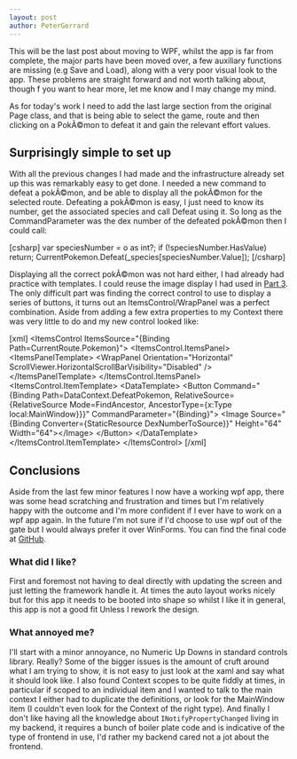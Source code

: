 ```yaml
---
layout: post
author: PeterGerrard
---
```

<p>This will be the last post about moving to WPF, whilst the app is far from complete, the major parts have been moved over, a few auxiliary functions are missing (e.g Save and Load), along with a very poor visual look to the app. These problems are straight forward and not worth talking about, though f you want to hear more, let me know and I may change my mind.</p>

<p>As for today's work I need to add the last large section from the original Page class, and that is being able to select the game, route and then clicking on a PokÃ©mon to defeat it and gain the relevant effort values.</p>

<h2>Surprisingly simple to set up</h2>

<p>With all the previous changes I had made and the infrastructure already set up this was remarkably easy to get done. I needed a new command to defeat a pokÃ©mon, and be able to display all the pokÃ©mon for the selected route. Defeating a pokÃ©mon is easy, I just need to know its number, get the associated species and call Defeat using it. So long as the CommandParameter was the dex number of the defeated pokÃ©mon then I could call:</p>

[csharp]
var speciesNumber = o as int?;
if (!speciesNumber.HasValue) return;
CurrentPokemon.Defeat(_species[speciesNumber.Value]);
[/csharp]

<p>Displaying all the correct pokÃ©mon was not hard either, I had already had practice with templates. I could reuse the image display I had used in <a href="http://www.peterlgerrard.co.uk/index.php/2016/01/11/winforms-to-wpf-part-3/" target="_blank">Part 3</a>. The only difficult part was finding the correct control to use to display a series of buttons, it turns out an ItemsControl/WrapPanel was a perfect combination. Aside from adding a few extra properties to my Context there was very little to do and my new control looked like:</p>

[xml]
&lt;ItemsControl ItemsSource=&quot;{Binding Path=CurrentRoute.Pokemon}&quot;&gt;
    &lt;ItemsControl.ItemsPanel&gt;
        &lt;ItemsPanelTemplate&gt;
            &lt;WrapPanel Orientation=&quot;Horizontal&quot; ScrollViewer.HorizontalScrollBarVisibility=&quot;Disabled&quot; /&gt;
        &lt;/ItemsPanelTemplate&gt;
    &lt;/ItemsControl.ItemsPanel&gt;
    &lt;ItemsControl.ItemTemplate&gt;
        &lt;DataTemplate&gt;
            &lt;Button Command=&quot;{Binding Path=DataContext.DefeatPokemon, RelativeSource={RelativeSource Mode=FindAncestor, AncestorType={x:Type local:MainWindow}}}&quot; CommandParameter=&quot;{Binding}&quot;&gt;
                 &lt;Image Source=&quot;{Binding Converter={StaticResource DexNumberToSource}}&quot; Height=&quot;64&quot; Width=&quot;64&quot;&gt;&lt;/Image&gt;
            &lt;/Button&gt;
        &lt;/DataTemplate&gt;
    &lt;/ItemsControl.ItemTemplate&gt;
&lt;/ItemsControl&gt;
[/xml]

<h2>Conclusions</h2>

<p>Aside from the last few minor features I now have a working wpf app, there was some head scratching and frustration and times but I'm relatively happy with the outcome and I'm more confident if I ever have to work on a wpf app again. In the future I'm not sure if I'd choose to use wpf out of the gate but I would always prefer it over WinForms. You can find the final code at <a href="https://github.com/PeterGerrard/EVTracker/tree/3ac5186fbea2560082925d7fdfd19e654611cd52" target="_blank">GitHub</a>.</p>

<h3>What did I like?</h3>
<p>First and foremost not having to deal directly with updating the screen and just letting the framework handle it. At times the auto layout works nicely but for this app it needs to be booted into shape so whilst I like it in general, this app is not a good fit Unless I rework the design.</p>

<h3>What annoyed me?</h3>
<p>I'll start with a minor annoyance, no Numeric Up Downs in standard controls library. Really? Some of the bigger issues is the amount of cruft around what I am trying to show, it is not easy to just look at the xaml and say what it should look like. I also found Context scopes to be quite fiddly at times, in particular if scoped to an individual item and I wanted to talk to the main context I either had to duplicate the definitions, or look for the MainWindow item (I couldn't even look for the Context of the right type). And finally I don't like having all the knowledge about <code>INotifyPropertyChanged</code> living in my backend, it requires a bunch of boiler plate code and is indicative of the type of frontend in use, I'd rather my backend cared not a jot about the frontend.</p>
